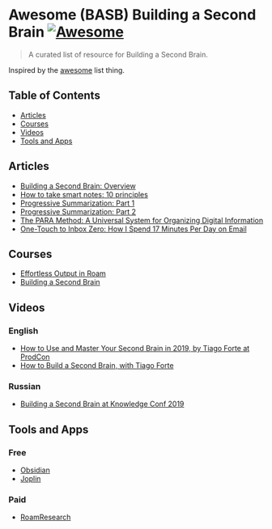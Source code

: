 # Awesome (BASB) Building a Second Brain [![Awesome](https://cdn.rawgit.com/sindresorhus/awesome/d7305f38d29fed78fa85652e3a63e154dd8e8829/media/badge.svg)](https://github.com/sindresorhus/awesome)
> A curated list of resource for Building a Second Brain.

Inspired by the [awesome](https://github.com/sindresorhus/awesome) list thing.

## Table of Contents

  - [Articles](#articles)
  - [Courses](#courses)
  - [Videos](#videos)
  - [Tools and Apps](#tools-and-apps)

## Articles

- [Building a Second Brain: Overview](https://praxis.fortelabs.co/basboverview/)
- [How to take smart notes: 10 principles](https://fortelabs.co/blog/how-to-take-smart-notes/)
- [Progressive Summarization: Part 1](https://fortelabs.co/blog/progressive-summarization-a-practical-technique-for-designing-discoverable-notes)
- [Progressive Summarization: Part 2](https://fortelabs.co/blog/progressive-summarization-ii-examples-and-metaphors)
- [The PARA Method: A Universal System for Organizing Digital Information](https://fortelabs.co/blog/para/)
- [One-Touch to Inbox Zero: How I Spend 17 Minutes Per Day on Email](https://fortelabs.co/blog/one-touch-to-inbox-zero)

## Courses

- [Effortless Output in Roam](https://www.effortlessoutput.com/)
- [Building a Second Brain](https://www.buildingasecondbrain.com/)


## Videos

### English
- [How to Use and Master Your Second Brain in 2019, by Tiago Forte at ProdCon](https://fortelabs.co/blog/how-to-use-and-master-your-second-brain-in-2019-by-tiago-forte-at-prodcon/)
- [How to Build a Second Brain, with Tiago Forte](https://fortelabs.co/blog/how-to-build-a-second-brain/)

### Russian
- [Building a Second Brain at Knowledge Conf 2019](https://fortelabs.co/blog/building-a-second-brain-at-knowledge-conf-2019/)

## Tools and Apps

### Free
- [Obsidian](https://obsidian.md)
- [Joplin](https://joplinapp.org)

### Paid
- [RoamResearch](https://roamresearch.com)